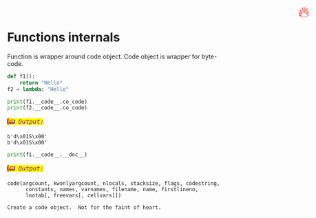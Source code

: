 # Functions internals

<span title="Advanced topic" style="position: absolute; top: 25px; right: 30px; font-size: 250%; color:red">🔥</span>

Function is wrapper around code object. Code object is wrapper for byte-code.


```python
def f1():
    return "Hello"
f2 = lambda: "Hello"

print(f1.__code__.co_code)
print(f2.__code__.co_code)
```

_<mark style="color:purple; font-family: Hack, Consolas, Menlo, Mono, monospace; border-left: .25em solid #bc0000;border-radius: 4px;">📟 Output:</mark>_

    b'd\x01S\x00'
    b'd\x01S\x00'



```python
print(f1.__code__.__doc__)
```

_<mark style="color:purple; font-family: Hack, Consolas, Menlo, Mono, monospace; border-left: .25em solid #bc0000;border-radius: 4px;">📟 Output:</mark>_

    code(argcount, kwonlyargcount, nlocals, stacksize, flags, codestring,
          constants, names, varnames, filename, name, firstlineno,
          lnotab[, freevars[, cellvars]])
    
    Create a code object.  Not for the faint of heart.